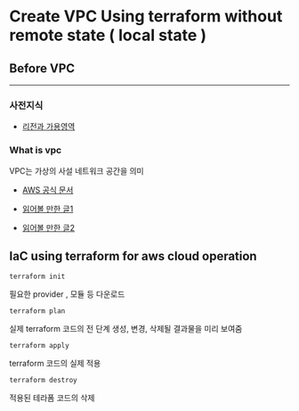 # Create VPC Using terraform without remote state ( local state )

## Before VPC
---

### 사전지식

- [리전과 가용영역](https://kangmin517.tistory.com/92)


### What is vpc

VPC는 가상의 사설 네트워크 공간을 의미
- [AWS 공식 문서](https://docs.aws.amazon.com/ko_kr/vpc/latest/userguide/what-is-amazon-vpc.html)

- [읽어볼 만한 글1](https://medium.com/harrythegreat/aws-%EA%B0%80%EC%9E%A5%EC%89%BD%EA%B2%8C-vpc-%EA%B0%9C%EB%85%90%EC%9E%A1%EA%B8%B0-71eef95a7098)

- [읽어볼 만한 글2](https://inpa.tistory.com/entry/AWS-%F0%9F%93%9A-VPC-%EC%82%AC%EC%9A%A9-%EC%84%9C%EB%B8%8C%EB%84%B7-%EC%9D%B8%ED%84%B0%EB%84%B7-%EA%B2%8C%EC%9D%B4%ED%8A%B8%EC%9B%A8%EC%9D%B4-NAT-%EB%B3%B4%EC%95%88%EA%B7%B8%EB%A3%B9-NACL-Bastion-Host)

## IaC using terraform for aws cloud operation
```
terraform init
```

필요한 provider , 모듈 등 다운로드


```
terraform plan
```
실제 terraform 코드의 전 단계 생성, 변경, 삭제될 결과물을 미리 보여줌

```
terraform apply 
```
terraform 코드의 실제 적용

```
terraform destroy 
```
적용된 테라폼 코드의 삭제
